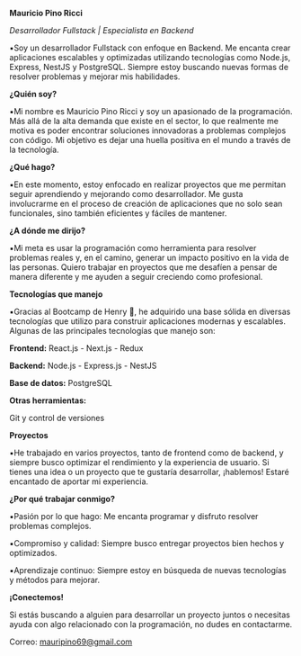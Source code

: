 **Mauricio Pino Ricci**

*Desarrollador Fullstack | Especialista en Backend*

▪️Soy un desarrollador Fullstack con enfoque en Backend. Me encanta crear aplicaciones escalables y optimizadas utilizando tecnologías como Node.js, Express, NestJS y PostgreSQL. Siempre estoy buscando nuevas formas de resolver problemas y mejorar mis habilidades.

**¿Quién soy?**

▪️Mi nombre es Mauricio Pino Ricci y soy un apasionado de la programación. Más allá de la alta demanda que existe en el sector, lo que realmente me motiva es poder encontrar soluciones innovadoras a problemas complejos con código. Mi objetivo es dejar una huella positiva en el mundo a través de la tecnología.

**¿Qué hago?**

▪️En este momento, estoy enfocado en realizar proyectos que me permitan seguir aprendiendo y mejorando como desarrollador. Me gusta involucrarme en el proceso de creación de aplicaciones que no solo sean funcionales, sino también eficientes y fáciles de mantener.

**¿A dónde me dirijo?**

▪️Mi meta es usar la programación como herramienta para resolver problemas reales y, en el camino, generar un impacto positivo en la vida de las personas. Quiero trabajar en proyectos que me desafíen a pensar de manera diferente y me ayuden a seguir creciendo como profesional.

**Tecnologías que manejo**

▪️Gracias al Bootcamp de Henry 🚀, he adquirido una base sólida en diversas tecnologías que utilizo para construir aplicaciones modernas y escalables. Algunas de las principales tecnologías que manejo son:

**Frontend:** React.js - Next.js - Redux

**Backend:** Node.js - Express.js - NestJS

**Base de datos:** PostgreSQL

**Otras herramientas:**

Git y control de versiones


**Proyectos**

▪️He trabajado en varios proyectos, tanto de frontend como de backend, y siempre busco optimizar el rendimiento y la experiencia de usuario. Si tienes una idea o un proyecto que te gustaría desarrollar, ¡hablemos! Estaré encantado de aportar mi experiencia.

**¿Por qué trabajar conmigo?**

▪️Pasión por lo que hago: Me encanta programar y disfruto resolver problemas complejos.

▪️Compromiso y calidad: Siempre busco entregar proyectos bien hechos y optimizados.

▪️Aprendizaje continuo: Siempre estoy en búsqueda de nuevas tecnologías y métodos para mejorar.

**¡Conectemos!**


Si estás buscando a alguien para desarrollar un proyecto juntos o necesitas ayuda con algo relacionado con la programación, no dudes en contactarme.

Correo: mauripino69@gmail.com
